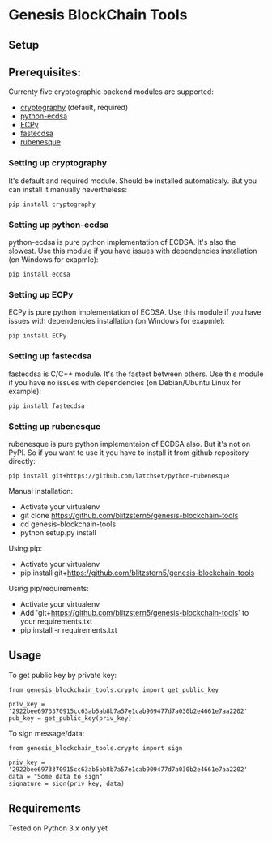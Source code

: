 Genesis BlockChain Tools
========================

Setup
-----

## Prerequisites:

Currenty five cryptographic backend modules are supported:
* [cryptography](https://github.com/pyca/cryptography) (default, required)
* [python-ecdsa](https://github.com/warner/python-ecdsa)
* [ECPy](http://ubinity.github.io/ECPy/)
* [fastecdsa](https://github.com/AntonKueltz/fastecdsa)
* [rubenesque](https://github.com/latchset/python-rubenesque)

### Setting up cryptography

It's default and required module. Should be installed automaticaly. But you can install it manually nevertheless:

```
pip install cryptography
```

### Setting up python-ecdsa

python-ecdsa is pure python implementation of ECDSA. It's also the slowest. Use this module if you have issues with dependencies installation (on Windows for exapmle):

```
pip install ecdsa
```

### Setting up ECPy

ECPy is pure python implementation of ECDSA. Use this module if you have issues with dependencies installation (on Windows for exapmle):

```
pip install ECPy
```

### Setting up fastecdsa

fastecdsa is C/C++ module. It's the fastest between others. Use this module if you have no issues with dependencies (on Debian/Ubuntu Linux for example):

```
pip install fastecdsa
```

### Setting up rubenesque

rubenesque is pure python implementaion of ECDSA also. But it's not on PyPI. So if you want to use it you have to install it from github repository directly:

```
pip install git+https://github.com/latchset/python-rubenesque
```

Manual installation:

* Activate your virtualenv
* git clone https://github.com/blitzstern5/genesis-blockchain-tools
* cd genesis-blockchain-tools
* python setup.py install

Using pip:

* Activate your virtualenv
* pip install git+https://github.com/blitzstern5/genesis-blockchain-tools

Using pip/requirements:

* Activate your virtualenv
* Add 'git+https://github.com/blitzstern5/genesis-blockchain-tools' to your requirements.txt
* pip install -r requirements.txt

Usage
-----

To get public key by private key:

```
from genesis_blockchain_tools.crypto import get_public_key

priv_key = '2922bee6973370915cc63ab5ab8b7a57e1cab909477d7a030b2e4661e7aa2202'
pub_key = get_public_key(priv_key)
```

To sign message/data:

```
from genesis_blockchain_tools.crypto import sign

priv_key = '2922bee6973370915cc63ab5ab8b7a57e1cab909477d7a030b2e4661e7aa2202'
data = "Some data to sign"
signature = sign(priv_key, data)
```

Requirements
------------

Tested on Python 3.x only yet
